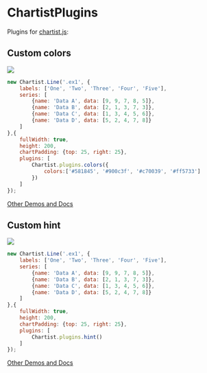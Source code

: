 ChartistPlugins
==========
Plugins for [chartist.js][link-0]:

## Custom colors
![](http://webmotoric.com/sandbox/build/ChartistPlugins/chartist-plugin-colors/demo.png)

```javascript
new Chartist.Line('.ex1', {
    labels: ['One', 'Two', 'Three', 'Four', 'Five'],
    series: [
        {name: 'Data A', data: [9, 9, 7, 8, 5]},
        {name: 'Data B', data: [2, 1, 3, 7, 3]},
        {name: 'Data C', data: [1, 3, 4, 5, 6]},
        {name: 'Data D', data: [5, 2, 4, 7, 8]}
    ]
},{
    fullWidth: true,
    height: 200,
    chartPadding: {top: 25, right: 25},
    plugins: [
        Chartist.plugins.colors({
            colors:['#581845', '#900c3f', '#c70039', '#ff5733']
        })
    ]
});
```
[Other Demos and Docs][link-1]

## Custom hint
![](http://webmotoric.com/sandbox/build/ChartistPlugins/chartist-plugin-hint/demo.png)

```javascript
new Chartist.Line('.ex1', {
    labels: ['One', 'Two', 'Three', 'Four', 'Five'],
    series: [
        {name: 'Data A', data: [9, 9, 7, 8, 5]},
        {name: 'Data B', data: [2, 1, 3, 7, 3]},
        {name: 'Data C', data: [1, 3, 4, 5, 6]},
        {name: 'Data D', data: [5, 2, 4, 7, 8]}
    ]
},{
    fullWidth: true,
    height: 200,
    chartPadding: {top: 25, right: 25},
    plugins: [
        Chartist.plugins.hint()
    ]
});
```

[Other Demos and Docs][link-2]

[link-0]: <https://github.com/gionkunz/chartist-js/tree/master>
[link-1]: <http://webmotoric.com/sandbox/build/ChartistPlugins/chartist-plugin-colors/index.html>
[link-2]: <http://webmotoric.com/sandbox/build/ChartistPlugins/chartist-plugin-hint/index.html>
